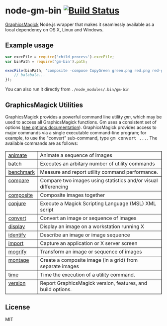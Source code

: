 # node-gm-bin [![Build Status](https://secure.travis-ci.org/yuanyan/node-gm-bin.png?branch=master)](http://travis-ci.org/yuanyan/node-gm-bin)

[GraphicsMagick](http://www.graphicsmagick.org/) Node.js wrapper that makes it seamlessly available as a local dependency on OS X, Linux and Windows.

## Example usage

```js
var execFile = require('child_process').execFile;
var binPath = require('gm-bin').path;

execFile(binPath, 'composite -compose CopyGreen green.png red.png red-green.png'.split(/\s+/), function(err, stdout, stderr) {
    // balabala...
});
```

You can also run it directly from `./node_modules/.bin/gm-bin`

## GraphicsMagick Utilities

<p>GraphicsMagick provides a powerful command line utility <cite>gm</cite>, which
may be used to access all GraphicsMagick functions. Gm uses a
consistent set of options (<a class="reference external" href="http://www.graphicsmagick.org/GraphicsMagick.html">see options documentation</a>).  GraphicsMagick provides access to major
commands via a single executable command-line program; for example, to
use the "convert" sub-command, type <tt class="docutils literal">gm convert ...</tt>. The available
commands are as follows:</p>

<table border="1" class="docutils">
<colgroup>
<col width="17%">
<col width="83%">
</colgroup>
<tbody valign="top">
<tr><td><a class="reference external" href="http://www.graphicsmagick.org/animate.html">animate</a></td>
<td>Animate a sequence of images</td>
</tr>
<tr><td><a class="reference external" href="http://www.graphicsmagick.org/batch.html">batch</a></td>
<td>Executes an arbitary number of utility commands</td>
</tr>
<tr><td><a class="reference external" href="http://www.graphicsmagick.org/benchmark.html">benchmark</a></td>
<td>Measure and report utility command performance.</td>
</tr>
<tr><td><a class="reference external" href="http://www.graphicsmagick.org/compare.html">compare</a></td>
<td>Compare two images using statistics and/or visual differencing</td>
</tr>
<tr><td><a class="reference external" href="http://www.graphicsmagick.org/composite.html">composite</a></td>
<td>Composite images together</td>
</tr>
<tr><td><a class="reference external" href="http://www.graphicsmagick.org/conjure.html">conjure</a></td>
<td>Execute a Magick Scripting Language (MSL) XML script</td>
</tr>
<tr><td><a class="reference external" href="http://www.graphicsmagick.org/convert.html">convert</a></td>
<td>Convert an image or sequence of images</td>
</tr>
<tr><td><a class="reference external" href="http://www.graphicsmagick.org/display.html">display</a></td>
<td>Display an image on a workstation running X</td>
</tr>
<tr><td><a class="reference external" href="http://www.graphicsmagick.org/identify.html">identify</a></td>
<td>Describe an image or image sequence</td>
</tr>
<tr><td><a class="reference external" href="http://www.graphicsmagick.org/import.html">import</a></td>
<td>Capture an application or X server screen</td>
</tr>
<tr><td><a class="reference external" href="http://www.graphicsmagick.org/mogrify.html">mogrify</a></td>
<td>Transform an image or sequence of images</td>
</tr>
<tr><td><a class="reference external" href="http://www.graphicsmagick.org/montage.html">montage</a></td>
<td>Create a composite image (in a grid) from separate images</td>
</tr>
<tr><td><a class="reference external" href="http://www.graphicsmagick.org/time.html">time</a></td>
<td>Time the execution of a utility command.</td>
</tr>
<tr><td><a class="reference external" href="http://www.graphicsmagick.org/version.html">version</a></td>
<td>Report GraphicsMagick version, features, and build options.</td>
</tr>
</tbody>
</table>

## License

MIT
